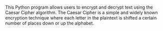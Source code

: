 This Python program allows users to encrypt and decrypt text using the Caesar Cipher algorithm. The Caesar Cipher is a simple and widely known encryption technique where each letter in the plaintext is shifted a certain number of places down or up the alphabet.
